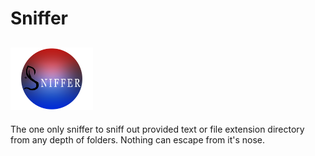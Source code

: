 # Sniffer
<h2><img src="https://github.com/leyuskckiran1510/Sniffer/blob/main/sniffer/sniffer.png"  height="100"></h2>
The one only sniffer to sniff out provided text or file extension directory from any depth of folders. Nothing can escape from it's nose.
